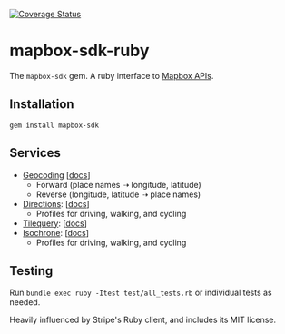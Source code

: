 [![Coverage Status](https://coveralls.io/repos/github/mapbox/mapbox-sdk-rb/badge.svg?branch=master)](https://coveralls.io/github/mapbox/mapbox-sdk-rb?branch=master)

# mapbox-sdk-ruby

The `mapbox-sdk` gem. A ruby interface to [Mapbox APIs](https://www.mapbox.com/developers/api/).

## Installation

```
gem install mapbox-sdk
```

## Services

* [Geocoding](https://www.mapbox.com/api-documentation/#geocoding) [[docs](https://github.com/mapbox/mapbox-sdk-rb/blob/master/docs/geocoding.md)]
  * Forward (place names ⇢  longitude, latitude)
  * Reverse (longitude, latitude ⇢ place names)
* [Directions](https://www.mapbox.com/api-documentation/#directions): [[docs](https://github.com/mapbox/mapbox-sdk-rb/blob/master/docs/directions.md)]
  * Profiles for driving, walking, and cycling
* [Tilequery](https://www.mapbox.com/api-documentation/#tilequery): [[docs](https://github.com/mapbox/mapbox-sdk-rb/blob/master/docs/tilequery.md)]
* [Isochrone](https://www.mapbox.com/api-documentation/#isochrone): [[docs](https://github.com/mapbox/mapbox-sdk-rb/blob/masterdocs/isochrone.md)]
  * Profiles for driving, walking, and cycling

## Testing

Run `bundle exec ruby -Itest test/all_tests.rb` or individual tests as needed.

Heavily influenced by Stripe's Ruby client, and includes its MIT license.
